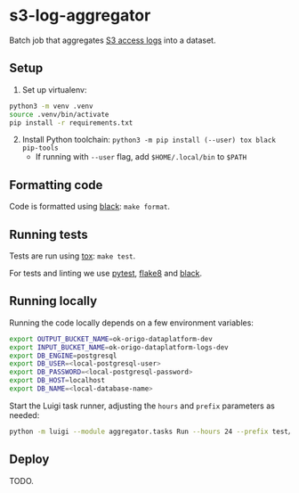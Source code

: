 s3-log-aggregator
=================

Batch job that aggregates [S3 access logs](https://docs.aws.amazon.com/AmazonS3/latest/dev/LogFormat.html) into a dataset.

## Setup

1. Set up virtualenv:
```bash
python3 -m venv .venv
source .venv/bin/activate
pip install -r requirements.txt
```
2. Install Python toolchain: `python3 -m pip install (--user) tox black pip-tools`
   - If running with `--user` flag, add `$HOME/.local/bin` to `$PATH`

## Formatting code

Code is formatted using [black](https://pypi.org/project/black/): `make format`.

## Running tests

Tests are run using [tox](https://pypi.org/project/tox/): `make test`.

For tests and linting we use [pytest](https://pypi.org/project/pytest/), [flake8](https://pypi.org/project/flake8/) and [black](https://pypi.org/project/black/).

## Running locally

Running the code locally depends on a few environment variables:

```bash
export OUTPUT_BUCKET_NAME=ok-origo-dataplatform-dev
export INPUT_BUCKET_NAME=ok-origo-dataplatform-logs-dev
export DB_ENGINE=postgresql
export DB_USER=<local-postgresql-user>
export DB_PASSWORD=<local-postgresql-password>
export DB_HOST=localhost
export DB_NAME=<local-database-name>
```

Start the Luigi task runner, adjusting the `hours` and `prefix` parameters as needed:

```bash
python -m luigi --module aggregator.tasks Run --hours 24 --prefix test/my-testing-bucket --local-scheduler
```

## Deploy

TODO.
